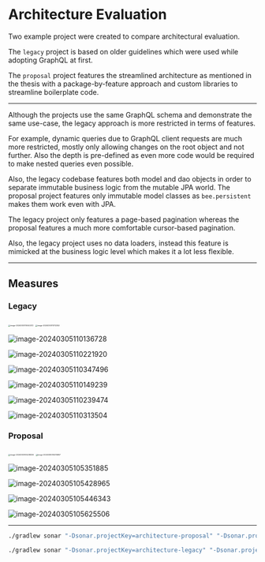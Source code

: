 # Architecture Evaluation

Two example project were created to compare architectural evaluation.

The `legacy` project is based on older guidelines which were used while adopting GraphQL at first.

The `proposal` project features the streamlined architecture as mentioned in the thesis with a package-by-feature approach and custom libraries to streamline boilerplate code.

---

Although the projects use the same GraphQL schema and demonstrate the same use-case, the legacy approach is more restricted in terms of features.

For example, dynamic queries due to GraphQL client requests are much more restricted, mostly only allowing changes on the root object and not further. Also the depth is pre-defined as even more code would be required to make nested queries even possible.

Also, the legacy codebase features both model and dao objects in order to separate immutable business logic from the mutable JPA world. The proposal project features only immutable model classes as `bee.persistent` makes them work even with JPA.

The legacy project only features a page-based pagination whereas the proposal features a much more comfortable cursor-based pagination. 

Also, the legacy project uses no data loaders, instead this feature is mimicked at the business logic level which makes it a lot less flexible.

---

## Measures

### Legacy

<img src=".img/image-20240305110040372.png" alt="image-20240305110040372" style="zoom:25%;" />

<img src=".img/image-20240305110112352.png" alt="image-20240305110112352" style="zoom:25%;" />

![image-20240305110136728](.img/image-20240305110136728.png)

![image-20240305110221920](.img/image-20240305110221920.png)

![image-20240305110347496](.img/image-20240305110347496.png)

![image-20240305110149239](.img/image-20240305110149239.png)

![image-20240305110239474](.img/image-20240305110239474.png)

![image-20240305110313504](.img/image-20240305110313504.png)



### Proposal

<img src=".img/image-20240305105238336.png" alt="image-20240305105238336" style="zoom: 25%;" />

<img src=".img/image-20240305105315857.png" alt="image-20240305105315857" style="zoom:25%;" />

![image-20240305105351885](.img/image-20240305105351885.png)

![image-20240305105428965](.img/image-20240305105428965.png)

![image-20240305105446343](.img/image-20240305105446343.png)

![image-20240305105625506](.img/image-20240305105625506.png)



---

```bat
./gradlew sonar "-Dsonar.projectKey=architecture-proposal" "-Dsonar.projectName='Architecture-Proposal'" "-Dsonar.host.url=http://localhost:9000" "-Dsonar.token=sqp_c0d0c22029764e49fe4c027968a1e6cff4136c58"
```

```bash
./gradlew sonar "-Dsonar.projectKey=architecture-legacy" "-Dsonar.projectName='Architecture-Legacy'" "-Dsonar.host.url=http://localhost:9000" "-Dsonar.token=sqp_35edb1290fc67cb33ffabe8e6ff24d51abcfc958"
```

